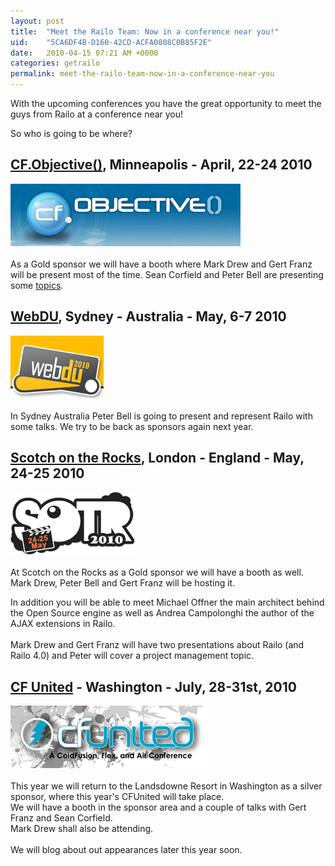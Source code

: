 ```yaml
---
layout: post
title:  "Meet the Railo Team: Now in a conference near you!"
uid:	"5CA6DF4B-D160-42CD-ACFA0808C0B85F2E"
date:   2010-04-15 07:21 AM +0000
categories: getrailo
permalink: meet-the-railo-team-now-in-a-conference-near-you
---
```

<p>With the upcoming conferences you have the great opportunity to meet the guys from Railo at a conference near you!</p>
<p>So who is going to be where?</p>
<h2><a href="http://www.cfobjective.com/">CF.Objective()</a>, Minneapolis - April, 22-24 2010</h2>
<p><a href="http://www.cfobjective.com/"><img src="/blog/assets/content//cfo.png" alt="" width="368" height="100" /></a><br /><br />As a Gold sponsor we will have a booth where Mark Drew and Gert Franz will be present most of the time. Sean Corfield and Peter Bell are presenting some <a href="http://www.cfobjective.com/index.cfm/sessions/">topics</a>.</p>
<h2><a href="http://www.webdu.com.au/">WebDU</a>, Sydney - Australia - May, 6-7 2010</h2>
<p><a href="http://www.webdu.com.au/"><img src="/blog/assets/content//webdu-logo-2010.png" alt="" width="149" height="100" /></a><br /><br />In Sydney Australia Peter Bell is going to present and represent Railo with some talks. We try to be back as sponsors again next year.</p>
<h2><a href="http://www.scotch-on-the-rocks.co.uk/">Scotch on the Rocks</a>, London - England - May, 24-25 2010</h2>
<p><a href="http://www.scotch-on-the-rocks.co.uk/"><img src="/blog/assets/content//SOTR10.png" alt="" width="198" height="100" /></a><br /><br />At Scotch on the Rocks as a Gold sponsor we will have a booth as well. Mark Drew, Peter Bell and Gert Franz will be hosting it.</p>
<p> In addition you will be able to meet Michael Offner the main architect behind the Open Source engine as well as Andrea Campolonghi the author of the AJAX extensions in Railo.<br /><br />Mark Drew and Gert Franz will have two presentations about Railo (and Railo 4.0) and Peter will cover a project management topic.</p>
<h2><a href="http://www.cfunited.com/">CF United</a> - Washington - July, 28-31st, 2010</h2>
<p><a href="http://www.cfunited.com/"><img src="/blog/assets/content//cfunited.png" alt="" width="317" height="100" /></a><br /><br />This year we will return to the Landsdowne Resort in Washington as a silver sponsor, where this year's CFUnited will take place.<br />We will have a booth in the sponsor area and a couple of talks with Gert Franz and Sean Corfield. <br />Mark Drew shall also be attending. <br /><br />We will blog about out appearances later this year soon.</p>